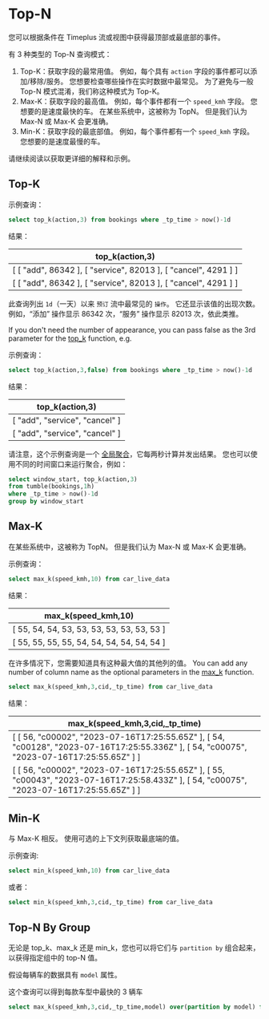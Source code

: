 # Top-N

您可以根据条件在 Timeplus 流或视图中获得最顶部或最底部的事件。

有 3 种类型的 Top-N 查询模式：

1. Top-K：获取字段的最常用值。 例如，每个具有 `action` 字段的事件都可以添加/移除/服务。 您想要检查哪些操作在实时数据中最常见。 为了避免与一般 Top-N 模式混淆，我们称这种模式为 Top-K。
2. Max-K：获取字段的最高值。 例如，每个事件都有一个 `speed_kmh` 字段。 您想要的是速度最快的车。 在某些系统中，这被称为 TopN。 但是我们认为 Max-N 或 Max-K 会更准确。
3. Min-K：获取字段的最底部值。 例如，每个事件都有一个 `speed_kmh` 字段。 您想要的是速度最慢的车。

请继续阅读以获取更详细的解释和示例。

## Top-K

示例查询：

```sql
select top_k(action,3) from bookings where _tp_time > now()-1d
```

结果：

| top_k(action,3)                                                |
| -------------------------------------------------------------- |
| [ [ "add", 86342 ], [ "service", 82013 ], [ "cancel", 4291 ] ] |
| [ [ "add", 86342 ], [ "service", 82013 ], [ "cancel", 4291 ] ] |

此查询列出 `1d`（一天）以来 `预订` 流中最常见的 `操作`。 它还显示该值的出现次数。 例如，“添加” 操作显示 86342 次，“服务” 操作显示 82013 次，依此类推。

If you don't need the number of appearance, you can pass false as the 3rd parameter for the [top_k](/functions_for_agg#top_k) function, e.g.

示例查询：

```sql
select top_k(action,3,false) from bookings where _tp_time > now()-1d
```

结果：

| top_k(action,3)                |
| ------------------------------ |
| [ "add", "service", "cancel" ] |
| [ "add", "service", "cancel" ] |

请注意，这个示例查询是一个 [全局聚合](/query-syntax#global)，它每两秒计算并发出结果。 您也可以使用不同的时间窗口来运行聚合，例如：

```sql
select window_start, top_k(action,3) 
from tumble(bookings,1h) 
where _tp_time > now()-1d 
group by window_start
```

## Max-K

在某些系统中，这被称为 TopN。 但是我们认为 Max-N 或 Max-K 会更准确。

示例查询：

```sql
select max_k(speed_kmh,10) from car_live_data
```

结果：

| max_k(speed_kmh,10)                      |
| ------------------------------------------ |
| [ 55, 54, 54, 53, 53, 53, 53, 53, 53, 53 ] |
| [ 55, 55, 55, 55, 54, 54, 54, 54, 54, 54 ] |

在许多情况下，您需要知道具有这种最大值的其他列的值。 You can add any number of column name as the optional parameters in the [max_k](/functions_for_agg#max_k) function.

```sql
select max_k(speed_kmh,3,cid,_tp_time) from car_live_data
```

结果：

| max_k(speed_kmh,3,cid,_tp_time)                                                                                                        |
| ------------------------------------------------------------------------------------------------------------------------------------------ |
| [ [ 56, "c00002", "2023-07-16T17:25:55.65Z" ], [ 54, "c00128", "2023-07-16T17:25:55.336Z" ], [ 54, "c00075", "2023-07-16T17:25:55.65Z" ] ] |
| [ [ 56, "c00002", "2023-07-16T17:25:55.65Z" ], [ 55, "c00043", "2023-07-16T17:25:58.433Z" ], [ 54, "c00075", "2023-07-16T17:25:55.65Z" ] ] |

## Min-K

与 Max-K 相反。 使用可选的上下文列获取最底端的值。

示例查询:

```sql
select min_k(speed_kmh,10) from car_live_data
```

或者：

```sql
select min_k(speed_kmh,3,cid,_tp_time) from car_live_data
```



## Top-N By Group

无论是 top_k、max_k 还是 min_k，您也可以将它们与 `partition by` 组合起来，以获得指定组中的 top-N 值。

假设每辆车的数据具有 `model` 属性。

这个查询可以得到每款车型中最快的 3 辆车

```sql
select max_k(speed_kmh,3,cid,_tp_time,model) over(partition by model) from car_live_data
```

